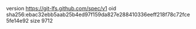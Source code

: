 version https://git-lfs.github.com/spec/v1
oid sha256:ebac32ebb5aab25b4ed97f159da827e288410336eeff218f78c72fce5fe14e92
size 9712
